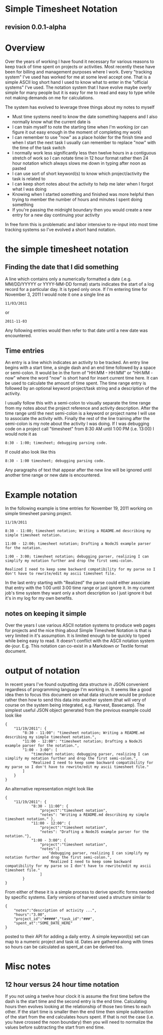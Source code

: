 Simple Timesheet Notation
=========================
revision 0.0.1-alpha
--------------------

# Overview

Over the years of working I have found it necessary for various reasons to keep track of time spent on projects or activities.  Most recently these have been for billing and management purposes where I work. Every "tracking system" I've used has worked for me at some level accept one.  That is a simple ASCII log
short hand I used to know what to enter in the "official systems" I've used.  The notation system that I have evolve maybe overly simple for many people but it is easy for me to read and easy to type while not making demands on me for calculations.

The system has evolved to leverage three things about my notes to myself

* Must time systems need to know the date something happens and I also normally know what the current date is
* I can train myself to note the starting time when I'm working (or can figure it out easy enough in the moment of completing my work)
* I can remember to use "now" as a place holder for the finish time and when I start the next task I usually can remember to replace "now" with the time of the task switch
* I normally work less significantly less then twelve hours in a contiguous stretch of work so I can notate time in 12 hour format rather then 24 hour notation which always slows me down in typing after noon as pasted
* I can use sort of short keyword(s) to know which project/activity the task is related to
* I can keep short notes about the activity to help me later when I forgot what I was doing
* Knowing when I started something and finished was more helpful then trying to member the number of hours and minutes I spent doing something
* If you're passing the midnight boundary then you would create a new entry for a new day continuing your activity

In free form this is problematic and labor intensive to re-input into most time tracking systems so I've evolved a short hand notation.

# the simple timesheet notation

## Finding the date that I did something

A line which contains only a numerically formatted a date (.e.g. MM/DD/YYYYY or YYYY-MM-DD format) starts indicates the start of a log record for a particular day.  It is typed only once.  If I'm entering time for November 3, 2011 I would note it one a single line as 

	11/03/2011

or

	2011-11-03

Any following entries would then refer to that date until a new date was encountered.


## Time entries

An entry is a line which indicates an activity to be tracked. An entry line begins with a start time, a single dash and an end time followed by a space or semi-colon. It would be in the form of "HH:MM - HH:MM" or "HH:MM - now" where the word "now" is short hand for insert current time here.  It can be used to calculate the amount of time spent. The time range entry is followed by an optional keyword project/task string and a description of the activity.  

I usually follow this with a semi-colon to visually separate the time range from my notes about the project reference and activity description. After the time range until the next semi-colon is a keyword or project name I will use to associate the activity with. Finally the rest of the line training after the semi-colon is my note about the activity I was doing.  If I was debugging code on a project call "timesheet" from 8:30 AM until 1:00 PM (i.e. 13:00) I would note it as

	8:30 - 1:00; timesheet; debugging parsing code.

If could also look like this

	8:30 - 1:00 timesheet; debugging parsing code.

Any paragraphs of text that appear after the new line will be ignored until another time range or new date is encountered.

# Example notation

In the following example is time entries for November 19, 2011 working on simple timesheet parsing project.

	11/19/2011
	
	8:30 - 11:00; timesheet notation; Writing a README.md describing my simple timesheet notation.
	
	11:00 - 12:00; timesheet notation; Drafting a NodeJS example parser for the notation.
	
	1:00 - 3:00; timesheet notation; debugging parser, realizing I can simplify my notation further and drop the first semi-colon.

	Realized I need to keep some backward compatibility for my parse so I don't have to rewrite/edit my ascii timesheet file.


In the last entry starting with "Realized" the parse could either associate that entry with the 1:00 until 3:00 time range or just ignore it.  In my current job's time system they want only a short description so I just ignore it but it's in my log for my own benefits.

## notes on keeping it simple

Over the years I use various ASCII notation systems to produce web pages for projects and the nice thing about Simple Timesheet Notation is that is very limited in it's assumption. It is limited enough to be quickly to typed while being easy to read.  It doesn't conflict with the ASCII notation system de-jour. E.g. This notation can co-exist in a Markdown or Textile format document.

# output of notation

In recent years I've found outputting data structure in JSON convenient regardless of programming language I'm working in. It seems like a good idea then to focus this document on what data structure would be produce rather then how to send this data into another system (that will very of course on the system being integrated, e.g. Harvest, Basecamp). The simplest useful JSON object generated from the previous example could look like

	{
		"11/19/2011": {		
			"8:30 - 11:00": "timesheet notation; Writing a README.md describing my simple timesheet notation.",
			"11:00 - 12:00": "timesheet notation; Drafting a NodeJS example parser for the notation.",
			"1:00 - 3:00": [
				"timesheet notation; debugging parser, realizing I can simplify my notation further and drop the first semi-colon.",
				"Realized I need to keep some backward compatibility for my parse so I don't have to rewrite/edit my ascii timesheet file."
			]
		}
	}

An alternative representation might look like

	{
		"11/19/2011": {		
				"8:30 - 11:00": {
					"project":"timesheet notation",
					"notes": "Writing a README.md describing my simple timesheet notation." },
				"11:00 - 12:00": {
					"project":"timesheet notation",
					"notes": "Drafting a NodeJS example parser for the notation."},
				"1:00 - 3:00": {
					"project":"timesheet notation",
					"notes":[
						"debugging parser, realizing I can simplify my notation further and drop the first semi-colon.",
						"Realized I need to keep some backward compatibility for my parse so I don't have to rewrite/edit my ascii timesheet file."
					]
			}
	}

From either of these it is a simple process to derive specific forms needed by specific systems. Early versions of harvest used a structure similar to

	{
		"notes":"description of activity ...",
		"hours":"3.00",
		"project_id":"#####","task_id":"###",
		"spent_at":"SOME_DATE_HERE"
	} 

posted to their API for adding a daily entry. A simple keyword(s) set can map to a numeric project and task id.  Dates are gathered along with times so hours can be calculated as spent_at can be derived too.

# Misc notes

## 12 hour versus 24 hour time notation

If you not using a twelve hour clock it is assume the first time before the dash is the start time and the second entry is the end time.  Calculating hours then evolves looking at the relationship of those two times to each other.  If the start time is smaller then the end time then simple subtraction of the start from the end calculates hours spent.  If that is not the case (i.e. you have crossed the noon boundary) then you will need to normalize the values before subtracting the start from end time.








